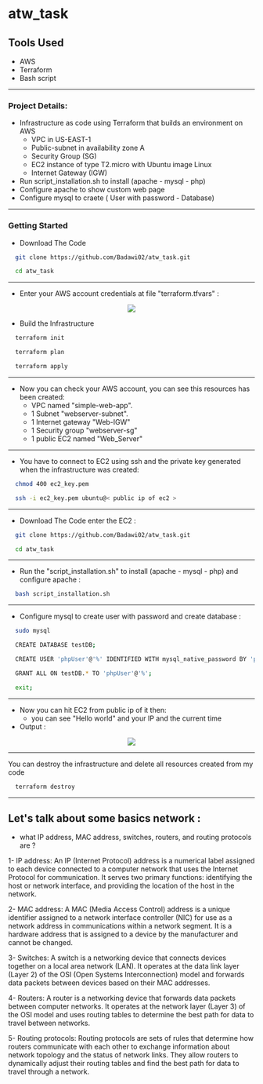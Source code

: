 # atw_task

## Tools Used
 - AWS
 - Terraform
 - Bash script

--------------------------------------------------------------

### Project Details:
 - Infrastructure as code using Terraform that builds an environment on AWS
    - VPC in US-EAST-1
    - Public-subnet in availability zone A
    - Security Group (SG)
    - EC2 instance of type T2.micro with Ubuntu image Linux
    - Internet Gateway (IGW)        
 - Run script_installation.sh to install (apache - mysql - php)
 - Configure apache to show custom web page
 - Configure mysql to craete ( User with password - Database)

--------------------------------------------------------------

### Getting Started

- Download The Code
```bash
  git clone https://github.com/Badawi02/atw_task.git
```
```bash
  cd atw_task
```
--------------------------------------------------------------

- Enter your AWS account credentials at file "terraform.tfvars" :
<p align="center">
 <img src="https://github.com/Badawi02/atw_task/blob/main/ScreenShots/1.png"/>
</p>

- Build the Infrastructure
```bash
  terraform init
```
```bash
  terraform plan
```
```bash
  terraform apply
```
--------------------------------------------------------------

- Now you can check your AWS account, you can see this resources has been created:
  - VPC named "simple-web-app".
  - 1 Subnet "webserver-subnet".
  - 1 Internet gateway "Web-IGW"
  - 1 Security group "webserver-sg"
  - 1 public EC2 named "Web_Server"

--------------------------------------------------------------

- You have to connect to EC2 using ssh and the private key generated when the infrastructure was created:
```bash
  chmod 400 ec2_key.pem
```
```bash
  ssh -i ec2_key.pem ubuntu@< public ip of ec2 > 
```

--------------------------------------------------------------

- Download The Code enter the EC2 :
```bash
  git clone https://github.com/Badawi02/atw_task.git
```
```bash
  cd atw_task
```

--------------------------------------------------------------

- Run the "script_installation.sh" to install (apache - mysql - php) and configure apache :
```bash
  bash script_installation.sh
```

--------------------------------------------------------------

- Configure mysql to create user with password and create database :
```bash
  sudo mysql
```
```bash
  CREATE DATABASE testDB;
```
```bash
  CREATE USER 'phpUser'@'%' IDENTIFIED WITH mysql_native_password BY 'password';
```
```bash
  GRANT ALL ON testDB.* TO 'phpUser'@'%';
```
```bash
  exit;
```

--------------------------------------------------------------

- Now you can hit EC2 from public ip of it then:
  - you can see "Hello world" and your IP and the current time
- Output :
<p align="center">
 <img src="https://github.com/Badawi02/atw_task/blob/main/ScreenShots/2.png"/>
</p>

--------------------------------------------------------------

You can destroy the infrastructure and delete all resources created from my code 
```bash
  terraform destroy
```
--------------------------------------------------------------

## Let's talk about some basics network  :
- what IP address, MAC address, switches, routers, and routing protocols are ?

1- IP address: An IP (Internet Protocol) address is a numerical label assigned to each device connected to a computer network that uses the Internet Protocol for communication. It serves two primary functions: identifying the host or network interface, and providing the location of the host in the network.

2- MAC address: A MAC (Media Access Control) address is a unique identifier assigned to a network interface controller (NIC) for use as a network address in communications within a network segment. It is a hardware address that is assigned to a device by the manufacturer and cannot be changed.

3- Switches: A switch is a networking device that connects devices together on a local area network (LAN). It operates at the data link layer (Layer 2) of the OSI (Open Systems Interconnection) model and forwards data packets between devices based on their MAC addresses.

4- Routers: A router is a networking device that forwards data packets between computer networks. It operates at the network layer (Layer 3) of the OSI model and uses routing tables to determine the best path for data to travel between networks.

5- Routing protocols: Routing protocols are sets of rules that determine how routers communicate with each other to exchange information about network topology and the status of network links. They allow routers to dynamically adjust their routing tables and find the best path for data to travel through a network.
